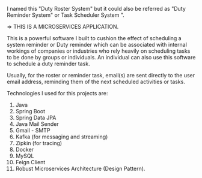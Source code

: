 I named this "Duty Roster System" but it could also be referred as "Duty Reminder System" or Task Scheduler System ". 

=> THIS IS A MICROSERVICES APPLICATION.

This is a powerful software I built to cushion the effect of scheduling a system reminder or Duty reminder which can be associated with internal workings of companies or industries who rely heavily on scheduling tasks to be done by groups or individuals. An individual can also use this software to schedule a duty reminder task. 

Usually, for the roster or reminder task, email(s) are sent directly to the user email address, reminding them of the next scheduled activities or tasks.

Technologies I used for this projects are:

1. Java
2. Spring Boot 
3. Spring Data JPA
4. Java Mail Sender
5. Gmail - SMTP 
6. Kafka (for messaging and streaming)
7. Zipkin (for tracing)
8. Docker
9. MySQL 
10. Feign Client 
11. Robust Microservices Architecture (Design Pattern).

